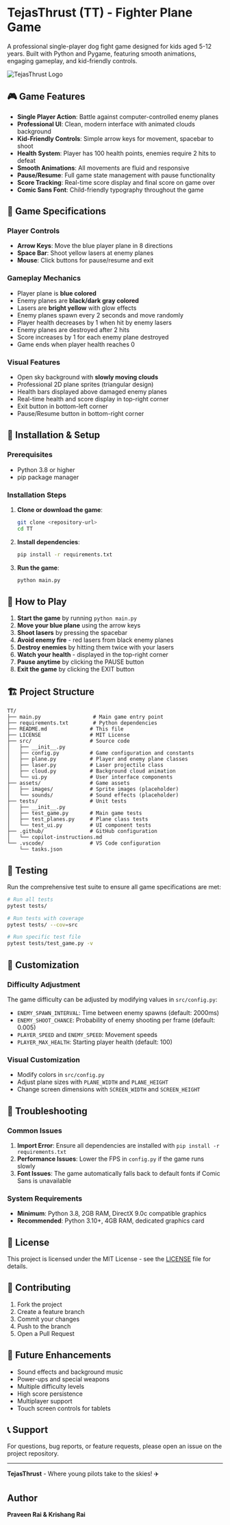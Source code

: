 # TejasThrust (TT) - Fighter Plane Game

A professional single-player dog fight game designed for kids aged 5-12 years. Built with Python and Pygame, featuring smooth animations, engaging gameplay, and kid-friendly controls.

![TejasThrust Logo](./assets/images/logo.png)

## 🎮 Game Features

- **Single Player Action**: Battle against computer-controlled enemy planes
- **Professional UI**: Clean, modern interface with animated clouds background
- **Kid-Friendly Controls**: Simple arrow keys for movement, spacebar to shoot
- **Health System**: Player has 100 health points, enemies require 2 hits to defeat
- **Smooth Animations**: All movements are fluid and responsive
- **Pause/Resume**: Full game state management with pause functionality
- **Score Tracking**: Real-time score display and final score on game over
- **Comic Sans Font**: Child-friendly typography throughout the game

## 🎯 Game Specifications

### Player Controls
- **Arrow Keys**: Move the blue player plane in 8 directions
- **Space Bar**: Shoot yellow lasers at enemy planes
- **Mouse**: Click buttons for pause/resume and exit

### Gameplay Mechanics
- Player plane is **blue colored**
- Enemy planes are **black/dark gray colored**
- Lasers are **bright yellow** with glow effects
- Enemy planes spawn every 2 seconds and move randomly
- Player health decreases by 1 when hit by enemy lasers
- Enemy planes are destroyed after 2 hits
- Score increases by 1 for each enemy plane destroyed
- Game ends when player health reaches 0

### Visual Features
- Open sky background with **slowly moving clouds**
- Professional 2D plane sprites (triangular design)
- Health bars displayed above damaged enemy planes
- Real-time health and score display in top-right corner
- Exit button in bottom-left corner
- Pause/Resume button in bottom-right corner

## 🚀 Installation & Setup

### Prerequisites
- Python 3.8 or higher
- pip package manager

### Installation Steps

1. **Clone or download the game**:
   ```bash
   git clone <repository-url>
   cd TT
   ```

2. **Install dependencies**:
   ```bash
   pip install -r requirements.txt
   ```

3. **Run the game**:
   ```bash
   python main.py
   ```

## 🎲 How to Play

1. **Start the game** by running `python main.py`
2. **Move your blue plane** using the arrow keys
3. **Shoot lasers** by pressing the spacebar
4. **Avoid enemy fire** - red lasers from black enemy planes
5. **Destroy enemies** by hitting them twice with your lasers
6. **Watch your health** - displayed in the top-right corner
7. **Pause anytime** by clicking the PAUSE button
8. **Exit the game** by clicking the EXIT button

## 🏗️ Project Structure

```
TT/
├── main.py                 # Main game entry point
├── requirements.txt        # Python dependencies
├── README.md              # This file
├── LICENSE                # MIT License
├── src/                   # Source code
│   ├── __init__.py
│   ├── config.py          # Game configuration and constants
│   ├── plane.py           # Player and enemy plane classes
│   ├── laser.py           # Laser projectile class
│   ├── cloud.py           # Background cloud animation
│   └── ui.py              # User interface components
├── assets/                # Game assets
│   ├── images/            # Sprite images (placeholder)
│   └── sounds/            # Sound effects (placeholder)
├── tests/                 # Unit tests
│   ├── __init__.py
│   ├── test_game.py       # Main game tests
│   ├── test_planes.py     # Plane class tests
│   └── test_ui.py         # UI component tests
├── .github/               # GitHub configuration
│   └── copilot-instructions.md
└── .vscode/               # VS Code configuration
    └── tasks.json
```

## 🧪 Testing

Run the comprehensive test suite to ensure all game specifications are met:

```bash
# Run all tests
pytest tests/

# Run tests with coverage
pytest tests/ --cov=src

# Run specific test file
pytest tests/test_game.py -v
```

## 🎨 Customization

### Difficulty Adjustment
The game difficulty can be adjusted by modifying values in `src/config.py`:
- `ENEMY_SPAWN_INTERVAL`: Time between enemy spawns (default: 2000ms)
- `ENEMY_SHOOT_CHANCE`: Probability of enemy shooting per frame (default: 0.005)
- `PLAYER_SPEED` and `ENEMY_SPEED`: Movement speeds
- `PLAYER_MAX_HEALTH`: Starting player health (default: 100)

### Visual Customization
- Modify colors in `src/config.py`
- Adjust plane sizes with `PLANE_WIDTH` and `PLANE_HEIGHT`
- Change screen dimensions with `SCREEN_WIDTH` and `SCREEN_HEIGHT`

## 🐛 Troubleshooting

### Common Issues

1. **Import Error**: Ensure all dependencies are installed with `pip install -r requirements.txt`
2. **Performance Issues**: Lower the FPS in `config.py` if the game runs slowly
3. **Font Issues**: The game automatically falls back to default fonts if Comic Sans is unavailable

### System Requirements
- **Minimum**: Python 3.8, 2GB RAM, DirectX 9.0c compatible graphics
- **Recommended**: Python 3.10+, 4GB RAM, dedicated graphics card

## 📄 License

This project is licensed under the MIT License - see the [LICENSE](LICENSE) file for details.

## 👥 Contributing

1. Fork the project
2. Create a feature branch
3. Commit your changes
4. Push to the branch
5. Open a Pull Request

## 🎯 Future Enhancements

- Sound effects and background music
- Power-ups and special weapons
- Multiple difficulty levels
- High score persistence
- Multiplayer support
- Touch screen controls for tablets

## 📞 Support

For questions, bug reports, or feature requests, please open an issue on the project repository.

---

**TejasThrust** - Where young pilots take to the skies! ✈️

## Author

**Praveen Rai & Krishang Rai**
